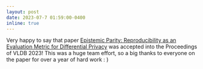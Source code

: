 ```yaml
---
layout: post
date: 2023-07-7 01:59:00-0400
inline: true
---
```


Very happy to say that paper [Epistemic Parity: Reproducibility as an Evaluation Metric for Differential Privacy](https://arxiv.org/pdf/2208.12700.pdf) was accepted into the Proceedings of VLDB 2023! This was a huge team effort, so a big thanks to everyone on the paper for over a year of hard work : )